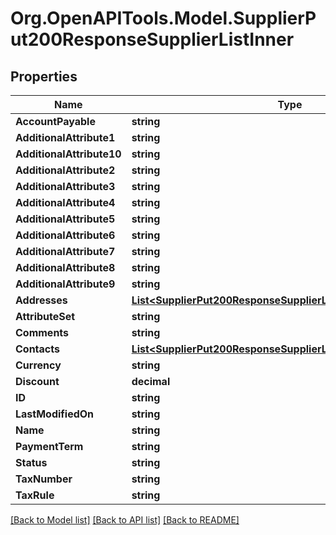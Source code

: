 # Org.OpenAPITools.Model.SupplierPut200ResponseSupplierListInner

## Properties

Name | Type | Description | Notes
------------ | ------------- | ------------- | -------------
**AccountPayable** | **string** |  | [optional] 
**AdditionalAttribute1** | **string** |  | [optional] 
**AdditionalAttribute10** | **string** |  | [optional] 
**AdditionalAttribute2** | **string** |  | [optional] 
**AdditionalAttribute3** | **string** |  | [optional] 
**AdditionalAttribute4** | **string** |  | [optional] 
**AdditionalAttribute5** | **string** |  | [optional] 
**AdditionalAttribute6** | **string** |  | [optional] 
**AdditionalAttribute7** | **string** |  | [optional] 
**AdditionalAttribute8** | **string** |  | [optional] 
**AdditionalAttribute9** | **string** |  | [optional] 
**Addresses** | [**List&lt;SupplierPut200ResponseSupplierListInnerAddressesInner&gt;**](SupplierPut200ResponseSupplierListInnerAddressesInner.md) |  | [optional] 
**AttributeSet** | **string** |  | [optional] 
**Comments** | **string** |  | [optional] 
**Contacts** | [**List&lt;SupplierPut200ResponseSupplierListInnerContactsInner&gt;**](SupplierPut200ResponseSupplierListInnerContactsInner.md) |  | [optional] 
**Currency** | **string** |  | [optional] 
**Discount** | **decimal** |  | [optional] 
**ID** | **string** |  | [optional] 
**LastModifiedOn** | **string** |  | [optional] 
**Name** | **string** |  | [optional] 
**PaymentTerm** | **string** |  | [optional] 
**Status** | **string** |  | [optional] 
**TaxNumber** | **string** |  | [optional] 
**TaxRule** | **string** |  | [optional] 

[[Back to Model list]](../README.md#documentation-for-models) [[Back to API list]](../README.md#documentation-for-api-endpoints) [[Back to README]](../README.md)

